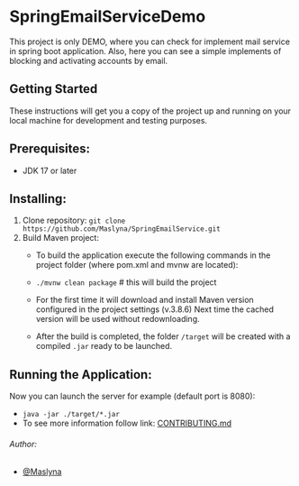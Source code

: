 # SpringEmailServiceDemo
This project is only DEMO, where you can check for implement mail service in spring boot application.
Also, here you can see a simple implements of blocking and activating accounts by email.


## Getting Started
These instructions will get you a copy of the project up and running on your local machine for development and testing purposes.


## Prerequisites:
- JDK 17 or later


## Installing:
1) Clone repository:
    `git clone https://github.com/Maslyna/SpringEmailService.git`
2) Build Maven project:
    - To build the application execute the following commands in the project folder (where pom.xml and mvnw are located):

    - `./mvnw clean package` # this will build the project

    - For the first time it will download and install Maven version configured in the project settings (v.3.8.6) Next time the cached version will be used without redownloading.
    - After the build is completed, the folder ```/target``` will be created with a compiled ```.jar``` ready to be launched.


## Running the Application:
Now you can launch the server for example (default port is 8080):
- `java -jar ./target/*.jar`
- To see more information follow link: [CONTRIBUTING.md](https://github.com/Maslyna/SpringEmailService/blob/master/CONTRIBUTING.md)

###### Author:
- [@Maslyna](https://github.com/Maslyna)

